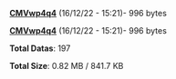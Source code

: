 [**CMVwp4q4**](/data/CMVwp4q4.txt) (16/12/22 - 15:21)- 996 bytes

[**CMVwp4q4**](/data/CMVwp4q4.txt) (16/12/22 - 15:21)- 996 bytes

**Total Datas**: 197

**Total Size**: 0.82 MB / 841.7 KB